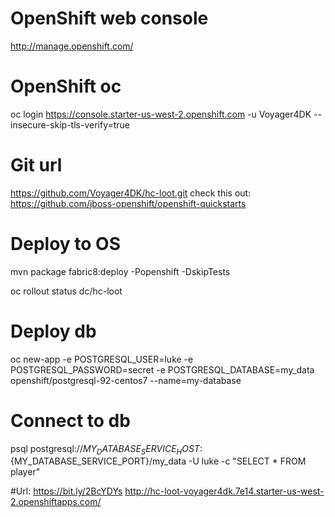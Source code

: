 # OpenShift web console
http://manage.openshift.com/

# OpenShift oc
oc login https://console.starter-us-west-2.openshift.com -u Voyager4DK 
--insecure-skip-tls-verify=true

# Git url
https://github.com/Voyager4DK/hc-loot.git
check this out: https://github.com/jboss-openshift/openshift-quickstarts

# Deploy to OS
mvn package fabric8:deploy -Popenshift -DskipTests

oc rollout status dc/hc-loot

# Deploy db
oc new-app -e POSTGRESQL_USER=luke -e POSTGRESQL_PASSWORD=secret -e POSTGRESQL_DATABASE=my_data openshift/postgresql-92-centos7 --name=my-database

# Connect to db
psql postgresql://${MY_DATABASE_SERVICE_HOST}:${MY_DATABASE_SERVICE_PORT}/my_data -U luke -c "SELECT * FROM player"

#Url:
https://bit.ly/2BcYDYs
http://hc-loot-voyager4dk.7e14.starter-us-west-2.openshiftapps.com/